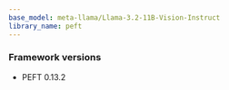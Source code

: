 ```yaml
---
base_model: meta-llama/Llama-3.2-11B-Vision-Instruct
library_name: peft
---
```

### Framework versions

- PEFT 0.13.2